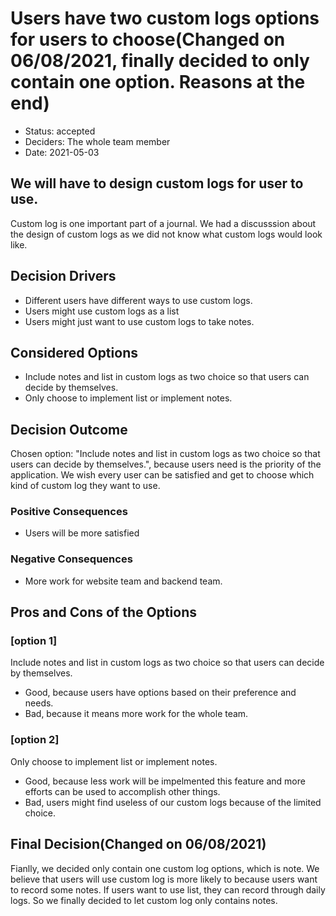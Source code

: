 # Users have two custom logs options for users to choose(Changed on 06/08/2021, finally decided to only contain one option. Reasons at the end)
* Status: accepted
* Deciders: The whole team member
* Date: 2021-05-03

## We will have to design custom logs for user to use. 

Custom log is one important part of a journal. We had a discusssion about the design of custom logs as we did not know what custom logs would look like. 

## Decision Drivers 

* Different users have different ways to use custom logs.
* Users might use custom logs as a list
* Users might just want to use custom logs to take notes.

## Considered Options
* Include notes and list in custom logs as two choice so that users can decide by themselves.
* Only choose to implement list or implement notes.

## Decision Outcome

Chosen option: "Include notes and list in custom logs as two choice so that users can decide by themselves.", because users need is the priority of the application. We wish every user can be satisfied and get to choose which kind of custom log they want to use.

### Positive Consequences <!-- optional -->

* Users will be more satisfied

### Negative Consequences <!-- optional -->
* More work for website team and backend team.


## Pros and Cons of the Options <!-- optional -->

### [option 1]

Include notes and list in custom logs as two choice so that users can decide by themselves.<!-- optional -->

* Good, because users have options based on their preference and needs.
* Bad, because it means more work for the whole team.

### [option 2]

Only choose to implement list or implement notes.<!-- optional -->

* Good, because less work will be impelmented this feature and more efforts can be used to accomplish other things.
* Bad, users might find useless of our custom logs because of the limited choice.

## Final Decision(Changed on 06/08/2021)
Fianlly, we decided only contain one custom log options, which is note. We believe that users will use custom log is more likely to because users want to record some notes. If users want to use list, they can record through daily logs. So we finally decided to let custom log only contains notes.

